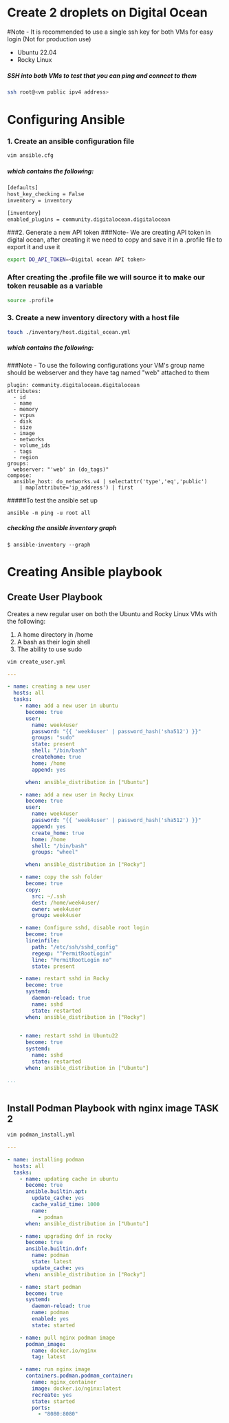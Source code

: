 # Create 2 droplets on Digital Ocean
#Note - It is recommended to use a single ssh key for both VMs for easy login (Not for production use)
* Ubuntu 22.04
* Rocky Linux

##### SSH into both VMs to test that you can ping and connect to them
```bash
ssh root@<vm public ipv4 address>
```
# Configuring Ansible
### 1. Create an ansible configuration file
```bash
vim ansible.cfg
```
##### which contains the following:
```bash
[defaults]
host_key_checking = False
inventory = inventory

[inventory]
enabled_plugins = community.digitalocean.digitalocean
```
###2. Generate a new API token 
###Note- We are creating API token in digital ocean, after creating it we need to copy and save it in a .profile file to export it and use it

```bash
export DO_API_TOKEN=<Digital ocean API token>
```
### After creating the .profile file we will source it to make our token reusable as a variable

```bash
source .profile
```

### 3. Create a new inventory directory with a host file
```bash
touch ./inventory/host.digital_ocean.yml
```

##### which contains the following:
###Note - To use the following configurations your VM's group name should be webserver and they have tag named "web" attached to them
```
plugin: community.digitalocean.digitalocean
attributes:
  - id
  - name
  - memory
  - vcpus
  - disk
  - size
  - image
  - networks
  - volume_ids
  - tags
  - region
groups: 
  webserver: "'web' in (do_tags)"
compose:
  ansible_host: do_networks.v4 | selectattr('type','eq','public')
    | map(attribute='ip_address') | first

```
#####To test the ansible set up 
```
ansible -m ping -u root all
```

##### checking the ansible inventory graph
```
$ ansible-inventory --graph
```
# Creating Ansible playbook

## Create User Playbook
Creates a new regular user on both the Ubuntu and Rocky Linux VMs with the following:
1. A home directory in /home
2. A bash as their login shell 
3. The ability to use sudo

```bash
vim create_user.yml
```

```YAML
---

- name: creating a new user
  hosts: all
  tasks:
    - name: add a new user in ubuntu
      become: true
      user:
        name: week4user
        password: "{{ 'week4user' | password_hash('sha512') }}"
        groups: "sudo"
        state: present
        shell: "/bin/bash"
        createhome: true
        home: /home
        append: yes

      when: ansible_distribution in ["Ubuntu"]

    - name: add a new user in Rocky Linux
      become: true
      user:
        name: week4user
        password: "{{ 'week4user' | password_hash('sha512') }}"
        append: yes
        create_home: true
        home: /home
        shell: "/bin/bash"
        groups: "wheel"

      when: ansible_distribution in ["Rocky"]

    - name: copy the ssh folder
      become: true
      copy:
        src: ~/.ssh
        dest: /home/week4user/
        owner: week4user
        group: week4user

    - name: Configure sshd, disable root login
      become: true
      lineinfile:
        path: "/etc/ssh/sshd_config"
        regexp: "^PermitRootLogin"
        line: "PermitRootLogin no"
        state: present

    - name: restart sshd in Rocky
      become: true
      systemd:
        daemon-reload: true
        name: sshd
        state: restarted
      when: ansible_distribution in ["Rocky"]

	
    - name: restart sshd in Ubuntu22
      become: true
      systemd:
        name: sshd
        state: restarted
      when: ansible_distribution in ["Ubuntu"]

...
    
```

## Install Podman Playbook with nginx image TASK 2

```bash
vim podman_install.yml
```

```YAML
---

- name: installing podman
  hosts: all
  tasks:
    - name: updating cache in ubuntu
      become: true
      ansible.builtin.apt:
        update_cache: yes
        cache_valid_time: 1000
        name:
          - podman
      when: ansible_distribution in ["Ubuntu"]

    - name: upgrading dnf in rocky
      become: true
      ansible.builtin.dnf:
        name: podman
        state: latest
        update_cache: yes
      when: ansible_distribution in ["Rocky"]

    - name: start podman
      become: true
      systemd:
        daemon-reload: true
        name: podman
        enabled: yes
        state: started

    - name: pull nginx podman image
      podman_image:
        name: docker.io/nginx
        tag: latest

    - name: run nginx image
      containers.podman.podman_container:
        name: nginx_container
        image: docker.io/nginx:latest
        recreate: yes
        state: started
        ports:
          - "8080:8080"


```

